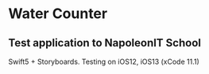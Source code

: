 #  Water Counter

## Test application to NapoleonIT School

Swift5 + Storyboards. Testing on iOS12, iOS13 (xCode 11.1)
